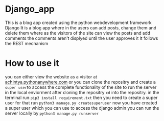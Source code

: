 # Django_app
This is a blog app created using the python webdevelopment framework Django
It is a blog app where in the users can add posts, change them and delete them where as the visitors of the 
site can view the posts and add comments
the comments aren't displyed until the user approves it 
It follows the REST mechanism

# How to use it
you can either view the website as a visitor at [achintya.pythonanywhere.com](http://achintya.pythonanywhere.com) or
you can clone the repositry and create a `super user`to access the complete functionality of the site 
to run the server in the local enviorment after cloning the repositry 
`cd` into the repositry. in the terminal run `pip3 install requirement.txt` 
then you need to create a super user for that run 
`python3 manage.py createsuperuser` 
now you have created a super user which you can use to access the django admin
you can run the server locally by 
`python3 manage.py runserver` 

